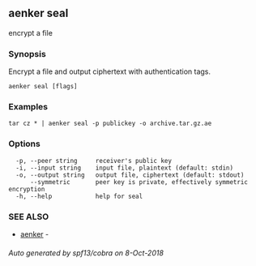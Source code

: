 ## aenker seal

encrypt a file

### Synopsis

Encrypt a file and output ciphertext with authentication tags.

```
aenker seal [flags]
```

### Examples

```
tar cz * | aenker seal -p publickey -o archive.tar.gz.ae
```

### Options

```
  -p, --peer string     receiver's public key
  -i, --input string    input file, plaintext (default: stdin)
  -o, --output string   output file, ciphertext (default: stdout)
      --symmetric       peer key is private, effectively symmetric encryption
  -h, --help            help for seal
```

### SEE ALSO

* [aenker](aenker.md)	 - 

###### Auto generated by spf13/cobra on 8-Oct-2018
